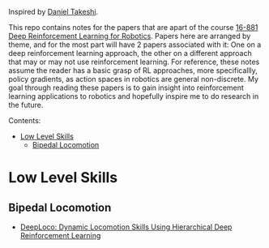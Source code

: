 Inspired by [Daniel Takeshi][1].

This repo contains notes for the papers that are apart of the course [16-881 Deep Reinforcement Learning for Robotics][2]. Papers here are arranged by theme, and for the most part will have 2 papers associated with it: One on a deep reinforcement learning approach, the other on a different approach that may or may not use reinforcement learning. For reference, these notes assume the reader has a basic grasp of RL approaches, more specificallly, policy gradients, as action spaces in robotics are general non-discrete. My goal through reading these papers is to gain insight into reinforcement learning applications to robotics and hopefully inspire me to do research in the future. 

Contents:
- [Low Level Skills](#low-level-skills)
  - [Bipedal Locomotion](#bipedal-locomotion)

# Low Level Skills

## Bipedal Locomotion
- [DeepLoco: Dynamic Locomotion Skills Using Hierarchical Deep Reinforcement Learning](https://github.com/jeffreytsaw/16881_Paper_Notes/blob/master/Low%20Level%20Skills/DeepLoco:%20Dynamic%20Locomotion%20Skills%20Using%20Hierarchical%20Deep%20Reinforcement%20Learning.md)

















[1]: https://github.com/DanielTakeshi/Paper_Notes
[2]: https://sites.google.com/view/16-881-cmu/home
